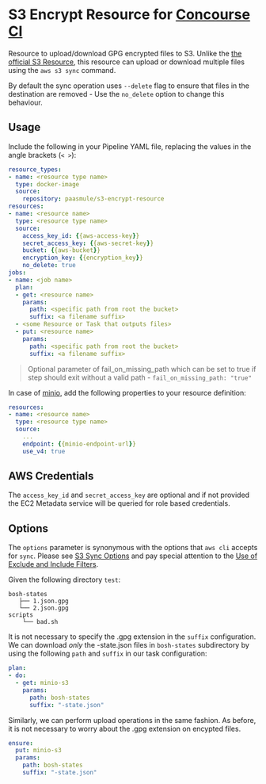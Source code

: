 # S3 Encrypt Resource for [Concourse CI](http://concourse.ci)

Resource to upload/download GPG encrypted files to S3. Unlike the [the official S3 Resource](https://github.com/concourse/s3-resource), this resource can upload or download multiple files using the `aws s3 sync` command.

By default the sync operation uses `--delete` flag to ensure that files in the destination are removed - Use the `no_delete` option to change this behaviour.

## Usage

Include the following in your Pipeline YAML file, replacing the values in the angle brackets (`< >`):

```yaml
resource_types:
- name: <resource type name>
  type: docker-image
  source:
    repository: paasmule/s3-encrypt-resource
resources:
- name: <resource name>
  type: <resource type name>
  source:
    access_key_id: {{aws-access-key}}
    secret_access_key: {{aws-secret-key}}
    bucket: {{aws-bucket}}
    encryption_key: {{encryption_key}}
    no_delete: true
jobs:
- name: <job name>
  plan:
  - get: <resource name>
    params:
      path: <specific path from root the bucket>
      suffix: <a filename suffix>
  - <some Resource or Task that outputs files>
  - put: <resource name>
    params:
      path: <specific path from root the bucket>
      suffix: <a filename suffix>
```

> Optional parameter of fail_on_missing_path which can be set to true if step should exit without a valid path -
> `fail_on_missing_path: "true" `

In case of [minio](https://www.minio.io/), add the following properties to your resource definition:

```yaml
resources:
- name: <resource name>
  type: <resource type name>
  source:
    ...
    endpoint: {{minio-endpoint-url}}
    use_v4: true
```

## AWS Credentials

The `access_key_id` and `secret_access_key` are optional and if not provided the EC2 Metadata service will be queried for role based credentials.

## Options

The `options` parameter is synonymous with the options that `aws cli` accepts for `sync`. Please see [S3 Sync Options](http://docs.aws.amazon.com/cli/latest/reference/s3/sync.html#options) and pay special attention to the [Use of Exclude and Include Filters](http://docs.aws.amazon.com/cli/latest/reference/s3/index.html#use-of-exclude-and-include-filters).

Given the following directory `test`:

```
bosh-states
   ├── 1.json.gpg
   └── 2.json.gpg
scripts
    └── bad.sh
```

It is not necessary to specify the .gpg extension in the `suffix` configuration.
We can download _only_ the -state.json files in `bosh-states` subdirectory by using the following `path` and `suffix` in our task configuration:

```yaml
plan:
- do:
  - get: minio-s3
    params:
      path: bosh-states
      suffix: "-state.json"
```

Similarly, we can perform upload operations in the same fashion. As before, it is not necessary to worry about the .gpg extension on encypted files.

```yaml
ensure:
  put: minio-s3
  params:
    path: bosh-states
    suffix: "-state.json"
```
